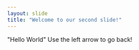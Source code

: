 ```yaml
---
layout: slide
title: "Welcome to our second slide!"
---
```

"Hello World"
Use the left arrow to go back!